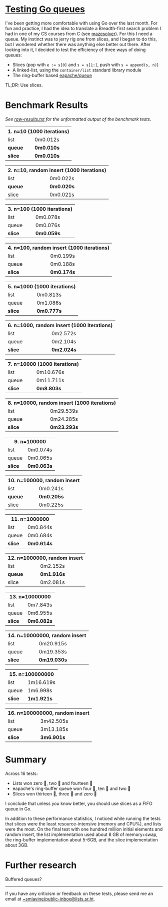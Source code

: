 # [Testing Go queues](https://sr.ht/~smlavine/testing-go-queues)

I've been getting more comfortable with using Go over the last month.
For fun and practice, I had the idea to translate a Breadth-first search
problem I had in one of my CS courses from C (see
[mazesolver][mazesolver]). For
this I need a queue. My instinct was to jerry rig one from slices, and I
began to do this, but I wondered whether there was anything else better
out there. After looking into it, I decided to test the efficiency of
three ways of doing queues:

[mazesolver]: https://git.sr.ht/~smlavine/mazesolver

- Slices (pop with `e := s[0]` and `s = s[1:]`, push with `s = append(s, n)`)
- A linked-list, using the `container/list` standard library module
- The ring-buffer based [eapache/queue](https://github.com/eapache/queue)

TL;DR: Use slices.

# Benchmark Results
_See [raw-results.txt][raw-results] for the unformatted output of the
benchmark tests._

[raw-results]: https://git.sr.ht/~smlavine/testing-go-queues/tree/master/item/raw-results.txt

<table>
<tr><th colspan=2>1. n=10 (1000 iterations)</th></tr>
<tr><td>list</td><td>0m0.012s</td></tr>
<tr><td><b>queue</b></td><td><b>0m0.010s</b></td></tr>
<tr><td><b>slice</b></td><td><b>0m0.010s</b></td></tr>
</table>

<table>
<tr><th colspan=2>2. n=10, random insert (1000 iterations)</th></tr>
<tr><td>list</td><td>0m0.022s</td></tr>
<tr><td><b>queue</b></td><td><b>0m0.020s</b></td></tr>
<tr><td>slice</td><td>0m0.021s</td></tr>
</table>

<table>
<tr><th colspan=2>3. n=100 (1000 iterations)</th></tr>
<tr><td>list</td><td>0m0.078s</td></tr>
<tr><td>queue</td><td>0m0.076s</td></tr>
<tr><td><b>slice</b></td><td><b>0m0.059s</b></td></tr>
</table>

<table>
<tr><th colspan=2>4. n=100, random insert (1000 iterations)</th></tr>
<tr><td>list</td><td>0m0.199s</td></tr>
<tr><td>queue</td><td>0m0.188s</td></tr>
<tr><td><b>slice</b></td><td><b>0m0.174s</b></td></tr>
</table>

<table>
<tr><th colspan=2>5. n=1000 (1000 iterations)</th></tr>
<tr><td>list</td><td>0m0.813s</td></tr>
<tr><td>queue</td><td>0m1.086s</td></tr>
<tr><td><b>slice</b></td><td><b>0m0.777s</b></td></tr>
</table>

<table>
<tr><th colspan=2>6. n=1000, random insert (1000 iterations)</th></tr>
<tr><td>list</td><td>0m2.572s</td></tr>
<tr><td>queue</td><td>0m2.104s</td></tr>
<tr><td><b>slice</b></td><td><b>0m2.024s</b></td></tr>
</table>

<table>
<tr><th colspan=2>7. n=10000 (1000 iterations)</th></tr>
<tr><td>list</td><td>0m10.676s</td></tr>
<tr><td>queue</td><td>0m11.711s</td></tr>
<tr><td><b>slice</b></td><td><b>0m8.803s</b></td></tr>
</table>

<table>
<tr><th colspan=2>8. n=10000, random insert (1000 iterations)</th></tr>
<tr><td>list</td><td>0m29.539s</td></tr>
<tr><td>queue</td><td>0m24.285s</td></tr>
<tr><td><b>slice</b></td><td><b>0m23.293s</b></td></tr>
</table>

<table>
<tr><th colspan=2>9. n=100000</th></tr>
<tr><td>list</td><td>0m0.074s</td></tr>
<tr><td>queue</td><td>0m0.065s</td></tr>
<tr><td><b>slice</b></td><td><b>0m0.063s</b></td></tr>
</table>

<table>
<tr><th colspan=2>10. n=100000, random insert</th></tr>
<tr><td>list</td><td>0m0.241s</td></tr>
<tr><td><b>queue</b></td><td><b>0m0.205s</b></td></tr>
<tr><td>slice</td><td>0m0.225s</td></tr>
</table>

<table>
<tr><th colspan=2>11. n=1000000</th></tr>
<tr><td>list</td><td>0m0.844s</td></tr>
<tr><td>queue</td><td>0m0.684s</td></tr>
<tr><td><b>slice</b></td><td><b>0m0.614s</b></td></tr>
</table>

<table>
<tr><th colspan=2>12. n=1000000, random insert</th></tr>
<tr><td>list</td><td>0m2.152s</td></tr>
<tr><td><b>queue</b></td><td><b>0m1.916s</b></td></tr>
<tr><td>slice</td><td>0m2.081s</td></tr>
</table>

<table>
<tr><th colspan=2>13. n=10000000</th></tr>
<tr><td>list</td><td>0m7.843s</td></tr>
<tr><td>queue</td><td>0m6.955s</td></tr>
<tr><td><b>slice</b></td><td><b>0m6.082s</b></td></tr>
</table>

<table>
<tr><th colspan=2>14. n=10000000, random insert</th></tr>
<tr><td>list</td><td>0m20.915s</td></tr>
<tr><td>queue</td><td>0m19.353s</td></tr>
<tr><td><b>slice</b></td><td><b>0m19.030s</b></td></tr>
</table>

<table>
<tr><th colspan=2>15. n=100000000</th></tr>
<tr><td>list</td><td>1m16.619s</td></tr>
<tr><td>queue</td><td>1m6.998s</td></tr>
<tr><td><b>slice</b></td><td><b>1m1.921s</b></td></tr>
</table>

<table>
<tr><th colspan=2>16. n=100000000, random insert</th></tr>
<tr><td>list</td><td>3m42.505s</td></tr>
<tr><td>queue</td><td>3m13.185s</td></tr>
<tr><td><b>slice</b></td><td><b>3m6.901s</b></td></tr>
</table>

# Summary

Across 16 tests:
- Lists won zero 🏅, two 🥈 and fourteen 🥉
- eapache's ring-buffer queue won four 🏅, ten 🥈 and two 🥉
- Slices won thirteen 🏅, three 🥈 and zero 🥉

I conclude that unless you know better, you should use slices as a FIFO
queue in Go.

In addition to these performance statistics, I noticed while running the
tests that slices were the least resource-intensive (memory and CPU%),
and lists were the most. On the final test with one hundred million
initial elements and random insert, the list implementation used about 8
GB of memory+swap, the ring-buffer implementation about 5-6GB, and the
slice implementation about 3GB.

# Further research

Buffered queues?

---

If you have any criticism or feedback on these tests, please send me an
email at [~smlavine/public-inbox@lists.sr.ht][public-inbox].

[public-inbox]: https://lists.sr.ht/~smlavine/public-inbox
